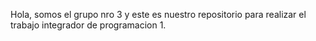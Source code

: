 Hola, somos el grupo nro 3 y este es nuestro repositorio para realizar el trabajo integrador de programacion 1.
